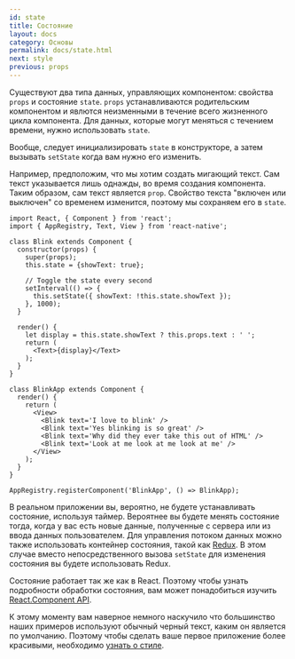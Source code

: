 ```yaml
---
id: state
title: Состояние
layout: docs
category: Основы
permalink: docs/state.html
next: style
previous: props
---
```


Существуют два типа данных, управляющих компонентом: свойства `props` и состояние `state`. `props` устанавливаются родительским компонентом и явлются неизменными в течение всего жизненного цикла компонента. Для данных, которые могут меняться с течением времени, нужно использовать `state`.

Вообще, следует инициализировать `state` в конструкторе, а затем вызывать `setState` когда вам нужно его изменить.

Например, предположим, что мы хотим создать мигающий текст. Сам текст указывается лишь однажды, во время создания компонента. Таким образом, сам текст является `prop`. Свойство текста "включен или выключен" со временем изменится, поэтому мы сохраняем его в `state`.

```ReactNativeWebPlayer
import React, { Component } from 'react';
import { AppRegistry, Text, View } from 'react-native';

class Blink extends Component {
  constructor(props) {
    super(props);
    this.state = {showText: true};

    // Toggle the state every second
    setInterval(() => {
      this.setState({ showText: !this.state.showText });
    }, 1000);
  }

  render() {
    let display = this.state.showText ? this.props.text : ' ';
    return (
      <Text>{display}</Text>
    );
  }
}

class BlinkApp extends Component {
  render() {
    return (
      <View>
        <Blink text='I love to blink' />
        <Blink text='Yes blinking is so great' />
        <Blink text='Why did they ever take this out of HTML' />
        <Blink text='Look at me look at me look at me' />
      </View>
    );
  }
}

AppRegistry.registerComponent('BlinkApp', () => BlinkApp);
```

В реальном приложении вы, вероятно, не будете устанавливать состояние, используя таймер. Вероятнее вы будете менять состояние тогда, когда у вас есть новые данные, полученные с сервера или из ввода данных пользователем. Для управления потоком данных можно также использовать контейнер состояния, такой как [Redux](http://redux.js.org/index.html). В этом случае вместо непосредственного вызова `setState` для изменения состояния вы будете использовать Redux.

Состояние работает так же как в React. Поэтому чтобы узнать подробности обработки состояния, вам может понадобиться изучить [React.Component API](https://facebook.github.io/react/docs/component-api.html).

К этому моменту вам наверное немного наскучило что большинство наших примеров используют обычный черный текст, каким он является по умолчанию. Поэтому чтобы сделать ваше первое приложение более красивыми, необходимо [узнать о стиле](/react-native/docs/style.html).

